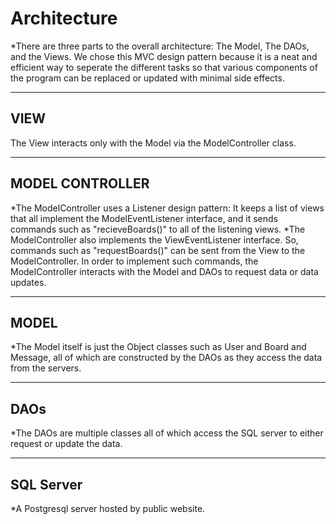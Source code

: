 # Architecture
*There are three parts to the overall architecture: The Model, The DAOs, and the Views. We chose this MVC design pattern because it is a neat and efficient way to seperate the different tasks so that various components of the program can be replaced or updated with minimal side effects.

-----

## VIEW
The View interacts only with the Model via the ModelController class. 

-----

## MODEL CONTROLLER

*The ModelController uses a Listener design pattern: It keeps a list of views that all implement the ModelEventListener interface, and it sends commands such as "recieveBoards()" to all of the listening views.
*The ModelController also implements the ViewEventListener interface. So, commands such as "requestBoards()" can be sent from the View to the ModelController. In order to implement such commands, the ModelController interacts with the Model and DAOs to request data or data updates.

-----

## MODEL

*The Model itself is just the Object classes such as User and Board and Message, all of which are constructed by the DAOs as they access the data from the servers.

-----

## DAOs

*The DAOs are multiple classes all of which access the SQL server to either request or update the data.

-----

## SQL Server

*A Postgresql server hosted by public website.
